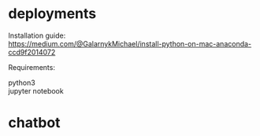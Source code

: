 # deployments

Installation guide:  
https://medium.com/@GalarnykMichael/install-python-on-mac-anaconda-ccd9f2014072


Requirements: 
  
python3  
jupyter notebook  


# chatbot

